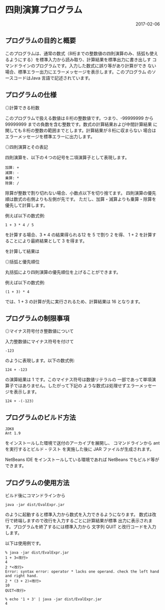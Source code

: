 <h1>四則演算プログラム</h1>

<div align="right">2017-02-06</div>

プログラムの目的と概要
----------------------

このプログラムは、通常の数式（8桁までの整数値の四則演算のみ、括弧も使え
るようにする）を標準入力から読み取り、計算結果を標準出力に書き出しす
コマンドラインのプログラムです。入力した数式に誤り等があり計算ができ
ない場合、標準エラー出力にエラーメッセージを表示します。このプログラム
のソースコードはJava 言語で記述されています。

プログラムの仕様
----------------

◎計算できる桁数

このプログラムで扱える数値は８桁の整数値です。つまり、-99999999 から
99999999 までの負数を含む整数です。数式の計算結果および中間計算結果
に関しても８桁の整数の範囲までとします。計算結果が８桁に収まらない
場合はエラーメッセージを標準エラーに出力します。

◎四則演算とその表記

四則演算を、以下の４つの記号を二項演算子として表現します。

    加算: +
    減算: -
    乗算: *
    除算: /

除算が整数で割り切れない場合、小数点以下を切り捨てます。
四則演算の優先順は数式の右側よりも左側が先です。
ただし、加算・減算よりも乗算・除算を優先して計算します。

例えば以下の数式例:

    1 + 3 * 4 / 5

を計算する場合、3 * 4 の結果得られる12  を 5 で割り 2 を得、
1 + 2 を計算することにより最終結果として 3 を得ます。

を計算して結果は

◎括弧と優先順位

 丸括弧により四則演算の優先順位を上げることができます。

例えば以下の数式例:

    (1 + 3) * 4

では、1 + 3 の計算が先に実行されるため、計算結果は 16
となります。

プログラムの制限事項
--------------------

◎マイナス符号付き整数値について

入力整数値にマイナス符号を付けて

    -123

のように表現します。以下の数式例:

    124 + -123

の演算結果は 1 です。このマイナス符号は数値リテラルの
一部であって単項演算子ではありません。したがって下記の
ような数式は処理せずエラーメッセージを表示します。

    124 + -(-123)

プログラムのビルド方法
----------------------

    JDK8
    Ant 1.9

をインストールした環境で送付のアーカイブを展開し、
コマンドラインから ant を実行するとビルド・テスト
を実施した後に JAR ファイルが生成されます。

NetBeans IDE をインストールしている環境であれば
NetBeans でもビルド等ができます。

プログラムの使用方法
--------------------

ビルド後にコマンドラインから

    java -jar dist/EvalExpr.jar

のように起動すると標準入力から数式を入力できるようになります。
数式は改行で終端しますので改行を入力するごとに計算結果が標準
出力に表示されます。プログラムを終了するには標準入力から
文字列 QUIT と改行コードを入力します。

以下は使用例です。

    % java -jar dist/EvalExpr.jar
    1 + 3<改行>
    4
    2 *<改行>
    Error: syntax error: operator * lacks one operand. check the left hand and right hand.
    2 * (3 + 2)<改行>
    10
    QUIT<改行>

    % echo '1 + 3' | java -jar dist/EvalExpr.jar
    4
